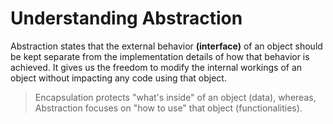 # Understanding Abstraction

Abstraction states that the external behavior **(interface)** of an object should be kept separate from the implementation details of how that behavior is achieved. It gives us the freedom to modify the internal workings of an object without impacting any code using that object.

> Encapsulation protects "what's inside" of an object (data), whereas, Abstraction focuses on "how to use" that object (functionalities).
